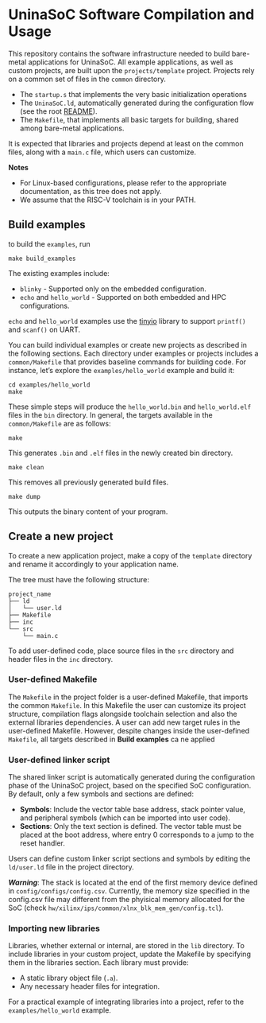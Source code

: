 # UninaSoC Software Compilation and Usage

This repository contains the software infrastructure needed to build bare-metal applications for UninaSoC.
All example applications, as well as custom projects, are built upon the `projects/template` project.
Projects rely on a common set of files in the `common` directory.

* The `startup.s` that implements the very basic initialization operations
* The `UninaSoC.ld`, automatically generated during the configuration flow (see the root [README](../../README.md)).
* The `Makefile`, that implements all basic targets for building, shared among bare-metal applications.

It is expected that libraries and projects depend at least on the common files, along with a `main.c` file, which users can customize.

**Notes**
* For Linux-based configurations, please refer to the appropriate documentation, as this tree does not apply.
* We assume that the RISC-V toolchain is in your PATH.

## Build examples

to build the `examples`, run
```
make build_examples
```
The existing examples include:
- `blinky` - Supported only on the embedded configuration.
- `echo` and `hello_world` - Supported on both embedded and HPC configurations.

`echo` and `hello_world` examples use the [tinyio](https://github.com/Granp4sso/TinyIO-library-for-printf-and-scanf-) library to support `printf()` and `scanf()` on UART. 

You can build individual examples or create new projects as described in the following sections.
Each directory under examples or projects includes a `common/Makefile` that provides baseline commands for building code.
For instance, let’s explore the `examples/hello_world` example and build it:
```
cd examples/hello_world
make
```
These simple steps will produce the `hello_world.bin` and `hello_world.elf` files in the `bin` directory.
In general, the targets available in the `common/Makefile` are as follows:
```
make
```
This generates `.bin` and `.elf` files in the newly created bin directory.
```
make clean
```
This removes all previously generated build files.
```
make dump
```
This outputs the binary content of your program.


## Create a new project

To create a new application project, make a copy of the `template` directory and rename it accordingly to your application name.

The tree must have the following structure:
```
project_name
├── ld
│   └── user.ld
├── Makefile
├── inc
└── src
    └── main.c
```

To add user-defined code, place source files in the `src` directory and header files in the `inc` directory.

### User-defined Makefile

The `Makefile` in the project folder is a user-defined Makefile, that imports the common `Makefile`.
In this Makefile the user can customize its project structure, compilation flags alongside toolchain selection and also the external libraries dependencies.
A user can add new target rules in the user-defined Makefile. However, despite changes inside the user-defined `Makefile`, all targets
described in **Build examples** ca ne applied

### User-defined linker script

The shared linker script is automatically generated during the configuration phase of the UninaSoC project, based on the specified SoC configuration.
By default, only a few symbols and sections are defined:

- **Symbols**: Include the vector table base address, stack pointer value, and peripheral symbols (which can be imported into user code).
- **Sections**: Only the text section is defined. The vector table must be placed at the boot address, where entry 0 corresponds to a jump to the reset handler.

Users can define custom linker script sections and symbols by editing the `ld/user.ld` file in the project directory.

***Warning***: The stack is located at the end of the first memory device defined in `config/configs/config.csv`. Currently, the memory size specified in the 
config.csv file may different from the phyisical memory allocated for the SoC (check `hw/xilinx/ips/common/xlnx_blk_mem_gen/config.tcl`).

### Importing new libraries

Libraries, whether external or internal, are stored in the `lib` directory. To include libraries in your custom project, update the Makefile by specifying them in the libraries section.
Each library must provide:

- A static library object file (`.a`).
- Any necessary header files for integration.

For a practical example of integrating libraries into a project, refer to the `examples/hello_world` example.
